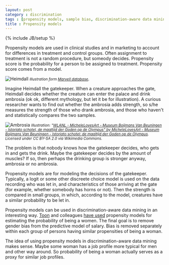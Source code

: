 ```yaml
---
layout: post
category : discrimination
tags : [propensity models, sample bias, discrimination-aware data mining]
title : Propensity models
---
```

{% include JB/setup %}

Propensity models are used in clinical studies and in marketing to account for differences in treatment and control groups. Often assignment to treatment is not a random procedure, but someody decides. Propensity score is the probability for a person to be assigned to treatment. Propensity score comes from a model.

![Heimdall](http://zliobaite.github.io/assets/Heimdall.jpg) 
*<small>Illustration form [Marvell database](http://marvel.wikia.com/)</small>.*

Imagine Heimdall the gatekeeper. When a creature approaches the gate, Heimdall decides whether the creature can enter the palace and drink ambrosia (ok ok, different mythology, but let it be for illustration). A curious researcher wants to find out whether the ambrosia adds strength, so s/he measures the strength of those who drank ambrosia, and those who haven't and statistically compares the two samples. 

![Ambrosia](http://zliobaite.github.io/assets/ambrosia.jpg)
*<small>Illustration: "[WLANL - MicheleLovesArt - Museum Boijmans Van Beuningen - Istoriato schotel, de maaltijd der Goden op de Olympus" by MicheleLovesArt - Museum Boijmans Van Beuningen - Istoriato schotel: de maaltijd der Goden op de Olympus](http://commons.wikimedia.org/wiki/File:WLANL_-_MicheleLovesArt_-_Museum_Boijmans_Van_Beuningen_-_Istoriato_schotel,_de_maaltijd_der_Goden_op_de_Olympus.jpg#/media/File:WLANL_-_MicheleLovesArt_-_Museum_Boijmans_Van_Beuningen_-_Istoriato_schotel,_de_maaltijd_der_Goden_op_de_Olympus.jpg). Licensed under CC BY-SA 2.0 via Wikimedia Commons.</small>*

The problem is that nobody knows how the gatekeeper decides, who gets in and gets the drink. Maybe the gatekeeper decides by the amount of muscles? If so, then perhaps the drinking group is stronger anyway, ambrosia or no ambrosia. 

Propensity models are for modeling the decisions of the gatekeeper. Typically, a logit or some other discreete choice model is used on the data recording who was let in, and characteristics of those arriving at the gate (for example, whether somebody has horns or not). Then the strength is compared in small groups, in which, according to the model, creatures have a similar probability to be let in. 

Propensity models can be used in discrimination-aware data mining in an interesting way. [Toon](http://cs.ulb.ac.be/members/tcalders/doku.php) and colleagues [have used](http://web.lums.edu.pk/~akarim/pub/controlling_attribute_effect_icdm2013.pdf) propensity models for estimating the probability of being a women. The final goal is to remove gender bias from the predictive model of salary. Bias is removed separately within each group of persons having similar propensities of being a woman. 

The idea of using propensity models in discrimination-aware data mining makes sense. Maybe some woman has a job profile more typical for men and other way around. So probability of being a woman actually serves as a proxy for similar job profiles.